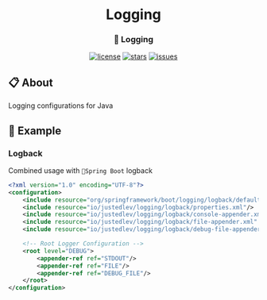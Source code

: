 <div id="header" align="center">
    <h1>Logging</h1>
    <h3>📝 Logging</h3>
</div>

<div id="badges" align="center">

[![license](https://img.shields.io/github/license/justedlev/logging)](https://github.com/justedlev/logging)
[![stars](https://img.shields.io/github/stars/justedlev/logging)](https://github.com/justedlev/logging/star)
[![issues](https://img.shields.io/github/issues/justedlev/logging)](https://github.com/justedlev/logging/issues)

</div>

## 📋 About

Logging configurations for Java

## 🧾 Example

### Logback

Combined usage with `🍃Spring Boot` logback

```xml
<?xml version="1.0" encoding="UTF-8"?>
<configuration>
    <include resource="org/springframework/boot/logging/logback/defaults.xml" />
    <include resource="io/justedlev/logging/logback/properties.xml"/>
    <include resource="io/justedlev/logging/logback/console-appender.xml" />
    <include resource="io/justedlev/logging/logback/file-appender.xml" />
    <include resource="io/justedlev/logging/logback/debug-file-appender.xml"/>

    <!-- Root Logger Configuration -->
    <root level="DEBUG">
        <appender-ref ref="STDOUT"/>
        <appender-ref ref="FILE"/>
        <appender-ref ref="DEBUG_FILE"/>
    </root>
</configuration>
```
